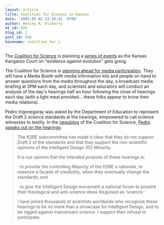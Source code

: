 ```yaml
---
layout: article
title: Coalition for Science in Kansas
date: '2005-05-02 23:36:42 -0700'
author: Wesley R. Elsberry
mt_id: 926
blog_id: 2
post_id: 926
basename: coalition_for_s
---
```

The [Coalition for Science](http://coalitionforscience.org/mt-static/coalition.html) is planning a [series of events](http://coalitionforscience.org/mt-static/events.html) as the Kansas Kangaroo Court on "evidence against evolution" gets going. 

The Coalition for Science is [planning ahead for media participation](http://coalitionforscience.org/newsblog-archives/2005/05/media_arrangeme.html#more). They will have a Media Booth with media information kits and people on hand to answer questions from the media throughout the day, a broadcast media briefing at 3PM each day, and scientists and educators will conduct an analysis of the day's hearings half an hour following the close of hearings each day (with a light meal provided... these folks appear to know their media relations).

Pedro Irigonegaray was asked by the Department of Education to represent the Draft 2 science standards at the hearings, empowered to call science witnesses to testify. In the [newsblog](http://coalitionforscience.org/newsblog-current/index.html) of the Coalition for Science, [Pedro speaks out on the hearings](http://coalitionforscience.org/newsblog-archives/2005/05/news_alert_for.html#more):

> The KSBE subcommittee has made it clear that they do not support Draft 2 of the standards and that they support the non-scientific opinions of the Intelligent Design (ID) Minority. 
> 
> It is our opinion that the intended purpose of these hearings is:
> 
> · to provide the controlling Majority of the KSBE a rationale, in essence a façade of credibility, when they eventually change the standards; and
> 
> · to give the Intelligent Design movement a national forum to present their theological and anti-science ideas disguised as 'science.'
> 
> I have joined thousands of scientists worldwide who recognize these hearings to be no more than a showcase for Intelligent Design, and to be rigged against mainstream science. I support their refusal to participate.
